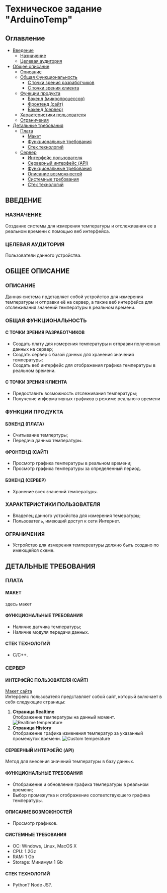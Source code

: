 # Техническое задание "ArduinoTemp"


## Оглавление
* [Введение](#ВВЕДЕНИЕ)
  * [Назначение](#НАЗНАЧЕНИЕ)
  * [Целевая аудитория](#МАСШТАБ-ПРОЕКТА)
* [Общее описание](#ОБЩЕЕ-ОПИСАНИЕ)
  * [Описание](#ОПИСАНИЕ)
  * [Общая Функциональность](#ОБЩАЯ-ФУНКЦИОНАЛЬНОСТЬ)
    * [С точки зрения разработчиков](#С-ТОЧКИ-ЗРЕНИЯ-РАЗРАБОТЧИКОВ)
    * [С точки зрения клиента](#С-ТОЧКИ-ЗРЕНИЯ-КЛИЕНТА)
  * [Функции продукта](#ФУНКЦИИ-ПРОДУКТА)
    * [Бэкенд (микропроцессор)](#БЭКЕНД-МИКРОПРОЦЕССОР)
    * [Фронтенд (сайт)](#ФРОНТЕНД-САЙТ)
    * [Бэкенд (сервер)](#БЭКЕНД-СЕРВЕР)
  * [Характеристики пользователя](#ХАРАКТЕРИСТИКИ-ПОЛЬЗОВАТЕЛЯ)
  * [Ограничения](#ОГРАНИЧЕНИЯ)
* [Детальные требования](#ДЕТАЛЬНЫЕ-ТРЕБОВАНИЯ)
  * [Плата](#ПЛАТА)
    * [Макет](#МАКЕТ)
    * [Функциональные требования](#ФУНКЦИОНАЛЬНЫЕ-ТРЕБОВАНИЯ)
    * [Стек технологий](#СТЕК-ТЕХНОЛОГИЙ)
  * [Сервер](#СЕРВЕР)
    * [Интерфейс пользователя](#ИНТЕРФЕЙС-ПОЛЬЗОВАТЕЛЯ-САЙТ)
    * [Серверный интерфейс (API)](#СЕРВЕРНЫЙ-ИНТЕРФЕЙС-api)
    * [Функциональные требования](#ФУНКЦИОНАЛЬНЫЕ-ТРЕБОВАНИЯ)
    * [Описание возможностей](#ОПИСАНИЕ-ВОЗМОЖНОСТЕЙ)
    * [Системные требования](#СИСТЕМНЫЕ-ТРЕБОВАНИЯ)
    * [Стек технологий](#СТЕК-ТЕХНОЛОГИЙ)


## ВВЕДЕНИЕ
### НАЗНАЧЕНИЕ
Создание системы для измерения температуры и отслеживания ее в реальном времени с помощью веб интерфейса.

### ЦЕЛЕВАЯ АУДИТОРИЯ
Пользователи данного устройства.


## ОБЩЕЕ ОПИСАНИЕ
### ОПИСАНИЕ
Данная система прдставляет собой устройство для измерения температуры и отправки её на сервер, а также веб интерфейса для отслеживания значений температуры в реальном времени. 

### ОБЩАЯ ФУНКЦИОНАЛЬНОСТЬ
#### С ТОЧКИ ЗРЕНИЯ РАЗРАБОТЧИКОВ
* Создать плату для измерения температуры и отправки полученных данных на сервер;
* Создать сервер с базой данных для хранения значений температуры;
* Создать веб интерфейс для отображения графика температуры в реальном времени.
#### С ТОЧКИ ЗРЕНИЯ КЛИЕНТА
* Предоставить возможность отслеживания температуры;
* Получение информативных графиков в режиме реального времени

### ФУНКЦИИ ПРОДУКТА
#### БЭКЕНД (ПЛАТА)
* Считывание темпертуры;
* Передача данных температуры.
#### ФРОНТЕНД (САЙТ)
* Просмотр графика температуры в реальном времени;
* Просмотр графика температуры за определенный период.
#### БЭКЕНД (СЕРВЕР)
* Хранение всех значений температуры.

### ХАРАКТЕРИСТИКИ ПОЛЬЗОВАТЕЛЯ
* Владелец данного устройства для измерения темературы;
* Пользователь, имеющий доступ к сети Интернет.

### ОГРАНИЧЕНИЯ
* Устройство для измерения темпереатуры должно быть создано по имеющейся схеме.


## ДЕТАЛЬНЫЕ ТРЕБОВАНИЯ  
### ПЛАТА  
#### МАКЕТ
здесь макет
#### ФУНКЦИОНАЛЬНЫЕ ТРЕБОВАНИЯ
* Наличие датчика температуры;
* Наличие модуля передачи данных.
#### СТЕК ТЕХНОЛОГИЙ
* C/C++.

### СЕРВЕР
#### ИНТЕРФЕЙС ПОЛЬЗОВАТЕЛЯ (САЙТ)
[Макет сайта](https://gomockingbird.com/projects/ghpz87a/TnMd3U)  
Интерфейс пользователя представляет собой сайт, который включает в себя следующие страницы:
1. **Страница Realtime**  
Отображение температуры на данный момент.
![Realtime temperature](./images/1-Home-Realtime.png)
2. **Страница History**  
Отображение графика изменения температур за указанный промежуток времени.
![Custom temperature](./images/2-History.png)
#### СЕРВЕРНЫЙ ИНТЕРФЕЙС (API)  
Метод для внесения значений температуры в базу данных.
#### ФУНКЦИОНАЛЬНЫЕ ТРЕБОВАНИЯ  
* Отображение и обновление графика температуры в реальном времени;  
* Выбор промежутка и отображение соответствуюшего графика температуры.   
#### ОПИСАНИЕ ВОЗМОЖНОСТЕЙ
* Просмотр графиков.
#### СИСТЕМНЫЕ ТРЕБОВАНИЯ
* ОС: Windows, Linux, MacOS X
* CPU: 1.2Gz
* RAM: 1 Gb
* Storage: Минимум 1 Gb
#### СТЕК ТЕХНОЛОГИЙ
* Python? Node JS?.

